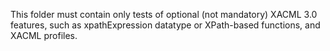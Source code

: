 This folder must contain only tests of optional (not mandatory) XACML 3.0 features, such as xpathExpression datatype or XPath-based functions, and XACML profiles.